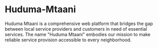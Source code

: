 # Huduma-Mtaani
Huduma Mtaani is a comprehensive web platform that bridges the gap between local service providers and customers in need of essential services. The name "Huduma Mtaani"  embodies our mission to make reliable service provision accessible to every neighborhood.
